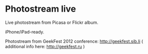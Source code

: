 Photostream live
================

Live photostream from Picasa or Flickr album.

iPhone/iPad-ready.


Photostream from GeekFest 2012 conference: http://geekfest.sib.li
( additional info here: http://geekfest.ru )

